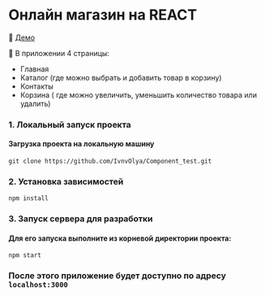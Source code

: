 # Онлайн магазин на REACT

:tada: [Демо](https://ivnvolya.github.io/Online-Store-React/)

:large_blue_circle: В приложении 4 страницы:
- Главная
- Каталог (где можно выбрать и добавить товар в корзину)
- Контакты
- Корзина ( где можно увеличить, уменьшить количество товара или удалить)


### 1. Локальный запуск проекта</h3>
#### Загрузка проекта на локальную машину</h4>

```
git clone https://github.com/IvnvOlya/Component_test.git
```

### 2. Установка зависимостей

```
npm install
```

### 3. Запуск сервера для разработки
#### Для его запуска выполните из корневой директории проекта:

```
npm start
```

### После этого приложение будет доступно по адресу ``` localhost:3000 ```
